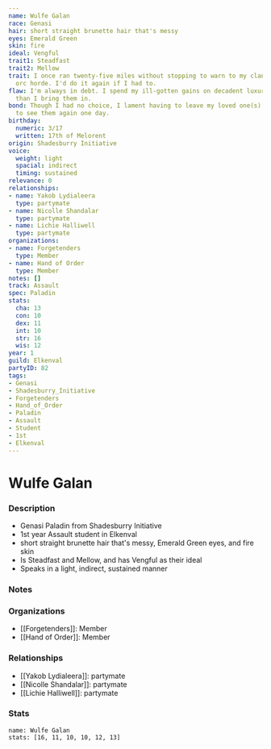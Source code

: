 ```yaml
---
name: Wulfe Galan
race: Genasi
hair: short straight brunette hair that's messy
eyes: Emerald Green
skin: fire
ideal: Vengful
trait1: Steadfast
trait2: Mellow
trait: I once ran twenty-five miles without stopping to warn to my clan of an approaching
  orc horde. I'd do it again if I had to.
flaw: I'm always in debt. I spend my ill-gotten gains on decadent luxuries faster
  than I bring them in.
bond: Though I had no choice, I lament having to leave my loved one(s) behind. I hope
  to see them again one day.
birthday:
  numeric: 3/17
  written: 17th of Melorent
origin: Shadesburry Initiative
voice:
  weight: light
  spacial: indirect
  timing: sustained
relevance: 0
relationships:
- name: Yakob Lydialeera
  type: partymate
- name: Nicolle Shandalar
  type: partymate
- name: Lichie Halliwell
  type: partymate
organizations:
- name: Forgetenders
  type: Member
- name: Hand of Order
  type: Member
notes: []
track: Assault
spec: Paladin
stats:
  cha: 13
  con: 10
  dex: 11
  int: 10
  str: 16
  wis: 12
year: 1
guild: Elkenval
partyID: 82
tags:
- Genasi
- Shadesburry_Initiative
- Forgetenders
- Hand_of_Order
- Paladin
- Assault
- Student
- 1st
- Elkenval
---
```

# Wulfe Galan
### Description
- Genasi Paladin from Shadesburry Initiative
- 1st year Assault student in Elkenval
- short straight brunette hair that's messy, Emerald Green eyes, and fire skin
- Is Steadfast and Mellow, and has Vengful as their ideal
- Speaks in a light, indirect, sustained manner

### Notes

### Organizations
- [[Forgetenders]]: Member
- [[Hand of Order]]: Member

### Relationships
- [[Yakob Lydialeera]]: partymate
- [[Nicolle Shandalar]]: partymate
- [[Lichie Halliwell]]: partymate

### Stats
```statblock
name: Wulfe Galan
stats: [16, 11, 10, 10, 12, 13]
```